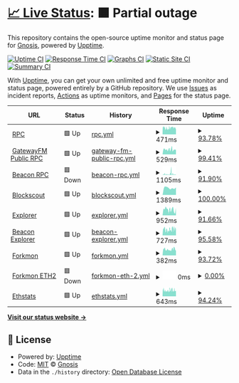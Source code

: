 # [📈 Live Status](https://status.chiadochain.net): <!--live status--> **🟧 Partial outage**

This repository contains the open-source uptime monitor and status page for [Gnosis](https://gnosis.io), powered by [Upptime](https://github.com/upptime/upptime).

[![Uptime CI](https://github.com/gnosis/chiado-uptime/workflows/Uptime%20CI/badge.svg)](https://github.com/gnosis/chiado-uptime/actions?query=workflow%3A%22Uptime+CI%22)
[![Response Time CI](https://github.com/gnosis/chiado-uptime/workflows/Response%20Time%20CI/badge.svg)](https://github.com/gnosis/chiado-uptime/actions?query=workflow%3A%22Response+Time+CI%22)
[![Graphs CI](https://github.com/gnosis/chiado-uptime/workflows/Graphs%20CI/badge.svg)](https://github.com/gnosis/chiado-uptime/actions?query=workflow%3A%22Graphs+CI%22)
[![Static Site CI](https://github.com/gnosis/chiado-uptime/workflows/Static%20Site%20CI/badge.svg)](https://github.com/gnosis/chiado-uptime/actions?query=workflow%3A%22Static+Site+CI%22)
[![Summary CI](https://github.com/gnosis/chiado-uptime/workflows/Summary%20CI/badge.svg)](https://github.com/gnosis/chiado-uptime/actions?query=workflow%3A%22Summary+CI%22)

With [Upptime](https://upptime.js.org), you can get your own unlimited and free uptime monitor and status page, powered entirely by a GitHub repository. We use [Issues](https://github.com/gnosis/chiado-uptime/issues) as incident reports, [Actions](https://github.com/gnosis/chiado-uptime/actions) as uptime monitors, and [Pages](https://status.chiadochain.net) for the status page.

<!--start: status pages-->
<!-- This summary is generated by Upptime (https://github.com/upptime/upptime) -->
<!-- Do not edit this manually, your changes will be overwritten -->
<!-- prettier-ignore -->
| URL | Status | History | Response Time | Uptime |
| --- | ------ | ------- | ------------- | ------ |
| <img alt="" src="https://icons.duckduckgo.com/ip3/rpc.chiadochain.net.ico" height="13"> [RPC](https://rpc.chiadochain.net/) | 🟩 Up | [rpc.yml](https://github.com/gnosischain/chiado-uptime/commits/HEAD/history/rpc.yml) | <details><summary><img alt="Response time graph" src="./graphs/rpc/response-time-week.png" height="20"> 471ms</summary><br><a href="https://status.chiadochain.net/history/rpc"><img alt="Response time 481" src="https://img.shields.io/endpoint?url=https%3A%2F%2Fraw.githubusercontent.com%2Fgnosischain%2Fchiado-uptime%2FHEAD%2Fapi%2Frpc%2Fresponse-time.json"></a><br><a href="https://status.chiadochain.net/history/rpc"><img alt="24-hour response time 452" src="https://img.shields.io/endpoint?url=https%3A%2F%2Fraw.githubusercontent.com%2Fgnosischain%2Fchiado-uptime%2FHEAD%2Fapi%2Frpc%2Fresponse-time-day.json"></a><br><a href="https://status.chiadochain.net/history/rpc"><img alt="7-day response time 471" src="https://img.shields.io/endpoint?url=https%3A%2F%2Fraw.githubusercontent.com%2Fgnosischain%2Fchiado-uptime%2FHEAD%2Fapi%2Frpc%2Fresponse-time-week.json"></a><br><a href="https://status.chiadochain.net/history/rpc"><img alt="30-day response time 531" src="https://img.shields.io/endpoint?url=https%3A%2F%2Fraw.githubusercontent.com%2Fgnosischain%2Fchiado-uptime%2FHEAD%2Fapi%2Frpc%2Fresponse-time-month.json"></a><br><a href="https://status.chiadochain.net/history/rpc"><img alt="1-year response time 481" src="https://img.shields.io/endpoint?url=https%3A%2F%2Fraw.githubusercontent.com%2Fgnosischain%2Fchiado-uptime%2FHEAD%2Fapi%2Frpc%2Fresponse-time-year.json"></a></details> | <details><summary><a href="https://status.chiadochain.net/history/rpc">93.78%</a></summary><a href="https://status.chiadochain.net/history/rpc"><img alt="All-time uptime 98.93%" src="https://img.shields.io/endpoint?url=https%3A%2F%2Fraw.githubusercontent.com%2Fgnosischain%2Fchiado-uptime%2FHEAD%2Fapi%2Frpc%2Fuptime.json"></a><br><a href="https://status.chiadochain.net/history/rpc"><img alt="24-hour uptime 97.68%" src="https://img.shields.io/endpoint?url=https%3A%2F%2Fraw.githubusercontent.com%2Fgnosischain%2Fchiado-uptime%2FHEAD%2Fapi%2Frpc%2Fuptime-day.json"></a><br><a href="https://status.chiadochain.net/history/rpc"><img alt="7-day uptime 93.78%" src="https://img.shields.io/endpoint?url=https%3A%2F%2Fraw.githubusercontent.com%2Fgnosischain%2Fchiado-uptime%2FHEAD%2Fapi%2Frpc%2Fuptime-week.json"></a><br><a href="https://status.chiadochain.net/history/rpc"><img alt="30-day uptime 97.59%" src="https://img.shields.io/endpoint?url=https%3A%2F%2Fraw.githubusercontent.com%2Fgnosischain%2Fchiado-uptime%2FHEAD%2Fapi%2Frpc%2Fuptime-month.json"></a><br><a href="https://status.chiadochain.net/history/rpc"><img alt="1-year uptime 98.93%" src="https://img.shields.io/endpoint?url=https%3A%2F%2Fraw.githubusercontent.com%2Fgnosischain%2Fchiado-uptime%2FHEAD%2Fapi%2Frpc%2Fuptime-year.json"></a></details>
| <img alt="" src="https://icons.duckduckgo.com/ip3/rpc.chiado.gnosis.gateway.fm.ico" height="13"> [GatewayFM Public RPC](https://rpc.chiado.gnosis.gateway.fm/) | 🟩 Up | [gateway-fm-public-rpc.yml](https://github.com/gnosischain/chiado-uptime/commits/HEAD/history/gateway-fm-public-rpc.yml) | <details><summary><img alt="Response time graph" src="./graphs/gateway-fm-public-rpc/response-time-week.png" height="20"> 529ms</summary><br><a href="https://status.chiadochain.net/history/gateway-fm-public-rpc"><img alt="Response time 610" src="https://img.shields.io/endpoint?url=https%3A%2F%2Fraw.githubusercontent.com%2Fgnosischain%2Fchiado-uptime%2FHEAD%2Fapi%2Fgateway-fm-public-rpc%2Fresponse-time.json"></a><br><a href="https://status.chiadochain.net/history/gateway-fm-public-rpc"><img alt="24-hour response time 492" src="https://img.shields.io/endpoint?url=https%3A%2F%2Fraw.githubusercontent.com%2Fgnosischain%2Fchiado-uptime%2FHEAD%2Fapi%2Fgateway-fm-public-rpc%2Fresponse-time-day.json"></a><br><a href="https://status.chiadochain.net/history/gateway-fm-public-rpc"><img alt="7-day response time 529" src="https://img.shields.io/endpoint?url=https%3A%2F%2Fraw.githubusercontent.com%2Fgnosischain%2Fchiado-uptime%2FHEAD%2Fapi%2Fgateway-fm-public-rpc%2Fresponse-time-week.json"></a><br><a href="https://status.chiadochain.net/history/gateway-fm-public-rpc"><img alt="30-day response time 528" src="https://img.shields.io/endpoint?url=https%3A%2F%2Fraw.githubusercontent.com%2Fgnosischain%2Fchiado-uptime%2FHEAD%2Fapi%2Fgateway-fm-public-rpc%2Fresponse-time-month.json"></a><br><a href="https://status.chiadochain.net/history/gateway-fm-public-rpc"><img alt="1-year response time 610" src="https://img.shields.io/endpoint?url=https%3A%2F%2Fraw.githubusercontent.com%2Fgnosischain%2Fchiado-uptime%2FHEAD%2Fapi%2Fgateway-fm-public-rpc%2Fresponse-time-year.json"></a></details> | <details><summary><a href="https://status.chiadochain.net/history/gateway-fm-public-rpc">99.41%</a></summary><a href="https://status.chiadochain.net/history/gateway-fm-public-rpc"><img alt="All-time uptime 99.91%" src="https://img.shields.io/endpoint?url=https%3A%2F%2Fraw.githubusercontent.com%2Fgnosischain%2Fchiado-uptime%2FHEAD%2Fapi%2Fgateway-fm-public-rpc%2Fuptime.json"></a><br><a href="https://status.chiadochain.net/history/gateway-fm-public-rpc"><img alt="24-hour uptime 100.00%" src="https://img.shields.io/endpoint?url=https%3A%2F%2Fraw.githubusercontent.com%2Fgnosischain%2Fchiado-uptime%2FHEAD%2Fapi%2Fgateway-fm-public-rpc%2Fuptime-day.json"></a><br><a href="https://status.chiadochain.net/history/gateway-fm-public-rpc"><img alt="7-day uptime 99.41%" src="https://img.shields.io/endpoint?url=https%3A%2F%2Fraw.githubusercontent.com%2Fgnosischain%2Fchiado-uptime%2FHEAD%2Fapi%2Fgateway-fm-public-rpc%2Fuptime-week.json"></a><br><a href="https://status.chiadochain.net/history/gateway-fm-public-rpc"><img alt="30-day uptime 99.63%" src="https://img.shields.io/endpoint?url=https%3A%2F%2Fraw.githubusercontent.com%2Fgnosischain%2Fchiado-uptime%2FHEAD%2Fapi%2Fgateway-fm-public-rpc%2Fuptime-month.json"></a><br><a href="https://status.chiadochain.net/history/gateway-fm-public-rpc"><img alt="1-year uptime 99.91%" src="https://img.shields.io/endpoint?url=https%3A%2F%2Fraw.githubusercontent.com%2Fgnosischain%2Fchiado-uptime%2FHEAD%2Fapi%2Fgateway-fm-public-rpc%2Fuptime-year.json"></a></details>
| <img alt="" src="https://icons.duckduckgo.com/ip3/rpc-gbc.chiadochain.net.ico" height="13"> [Beacon RPC](https://rpc-gbc.chiadochain.net/eth/v1/beacon/headers) | 🟥 Down | [beacon-rpc.yml](https://github.com/gnosischain/chiado-uptime/commits/HEAD/history/beacon-rpc.yml) | <details><summary><img alt="Response time graph" src="./graphs/beacon-rpc/response-time-week.png" height="20"> 1105ms</summary><br><a href="https://status.chiadochain.net/history/beacon-rpc"><img alt="Response time 645" src="https://img.shields.io/endpoint?url=https%3A%2F%2Fraw.githubusercontent.com%2Fgnosischain%2Fchiado-uptime%2FHEAD%2Fapi%2Fbeacon-rpc%2Fresponse-time.json"></a><br><a href="https://status.chiadochain.net/history/beacon-rpc"><img alt="24-hour response time 602" src="https://img.shields.io/endpoint?url=https%3A%2F%2Fraw.githubusercontent.com%2Fgnosischain%2Fchiado-uptime%2FHEAD%2Fapi%2Fbeacon-rpc%2Fresponse-time-day.json"></a><br><a href="https://status.chiadochain.net/history/beacon-rpc"><img alt="7-day response time 1105" src="https://img.shields.io/endpoint?url=https%3A%2F%2Fraw.githubusercontent.com%2Fgnosischain%2Fchiado-uptime%2FHEAD%2Fapi%2Fbeacon-rpc%2Fresponse-time-week.json"></a><br><a href="https://status.chiadochain.net/history/beacon-rpc"><img alt="30-day response time 991" src="https://img.shields.io/endpoint?url=https%3A%2F%2Fraw.githubusercontent.com%2Fgnosischain%2Fchiado-uptime%2FHEAD%2Fapi%2Fbeacon-rpc%2Fresponse-time-month.json"></a><br><a href="https://status.chiadochain.net/history/beacon-rpc"><img alt="1-year response time 645" src="https://img.shields.io/endpoint?url=https%3A%2F%2Fraw.githubusercontent.com%2Fgnosischain%2Fchiado-uptime%2FHEAD%2Fapi%2Fbeacon-rpc%2Fresponse-time-year.json"></a></details> | <details><summary><a href="https://status.chiadochain.net/history/beacon-rpc">91.90%</a></summary><a href="https://status.chiadochain.net/history/beacon-rpc"><img alt="All-time uptime 98.79%" src="https://img.shields.io/endpoint?url=https%3A%2F%2Fraw.githubusercontent.com%2Fgnosischain%2Fchiado-uptime%2FHEAD%2Fapi%2Fbeacon-rpc%2Fuptime.json"></a><br><a href="https://status.chiadochain.net/history/beacon-rpc"><img alt="24-hour uptime 93.79%" src="https://img.shields.io/endpoint?url=https%3A%2F%2Fraw.githubusercontent.com%2Fgnosischain%2Fchiado-uptime%2FHEAD%2Fapi%2Fbeacon-rpc%2Fuptime-day.json"></a><br><a href="https://status.chiadochain.net/history/beacon-rpc"><img alt="7-day uptime 91.90%" src="https://img.shields.io/endpoint?url=https%3A%2F%2Fraw.githubusercontent.com%2Fgnosischain%2Fchiado-uptime%2FHEAD%2Fapi%2Fbeacon-rpc%2Fuptime-week.json"></a><br><a href="https://status.chiadochain.net/history/beacon-rpc"><img alt="30-day uptime 96.29%" src="https://img.shields.io/endpoint?url=https%3A%2F%2Fraw.githubusercontent.com%2Fgnosischain%2Fchiado-uptime%2FHEAD%2Fapi%2Fbeacon-rpc%2Fuptime-month.json"></a><br><a href="https://status.chiadochain.net/history/beacon-rpc"><img alt="1-year uptime 98.79%" src="https://img.shields.io/endpoint?url=https%3A%2F%2Fraw.githubusercontent.com%2Fgnosischain%2Fchiado-uptime%2FHEAD%2Fapi%2Fbeacon-rpc%2Fuptime-year.json"></a></details>
| <img alt="" src="https://icons.duckduckgo.com/ip3/blockscout.com.ico" height="13"> [Blockscout](https://blockscout.com/gnosis/chiado) | 🟩 Up | [blockscout.yml](https://github.com/gnosischain/chiado-uptime/commits/HEAD/history/blockscout.yml) | <details><summary><img alt="Response time graph" src="./graphs/blockscout/response-time-week.png" height="20"> 1389ms</summary><br><a href="https://status.chiadochain.net/history/blockscout"><img alt="Response time 1335" src="https://img.shields.io/endpoint?url=https%3A%2F%2Fraw.githubusercontent.com%2Fgnosischain%2Fchiado-uptime%2FHEAD%2Fapi%2Fblockscout%2Fresponse-time.json"></a><br><a href="https://status.chiadochain.net/history/blockscout"><img alt="24-hour response time 1458" src="https://img.shields.io/endpoint?url=https%3A%2F%2Fraw.githubusercontent.com%2Fgnosischain%2Fchiado-uptime%2FHEAD%2Fapi%2Fblockscout%2Fresponse-time-day.json"></a><br><a href="https://status.chiadochain.net/history/blockscout"><img alt="7-day response time 1389" src="https://img.shields.io/endpoint?url=https%3A%2F%2Fraw.githubusercontent.com%2Fgnosischain%2Fchiado-uptime%2FHEAD%2Fapi%2Fblockscout%2Fresponse-time-week.json"></a><br><a href="https://status.chiadochain.net/history/blockscout"><img alt="30-day response time 1459" src="https://img.shields.io/endpoint?url=https%3A%2F%2Fraw.githubusercontent.com%2Fgnosischain%2Fchiado-uptime%2FHEAD%2Fapi%2Fblockscout%2Fresponse-time-month.json"></a><br><a href="https://status.chiadochain.net/history/blockscout"><img alt="1-year response time 1335" src="https://img.shields.io/endpoint?url=https%3A%2F%2Fraw.githubusercontent.com%2Fgnosischain%2Fchiado-uptime%2FHEAD%2Fapi%2Fblockscout%2Fresponse-time-year.json"></a></details> | <details><summary><a href="https://status.chiadochain.net/history/blockscout">100.00%</a></summary><a href="https://status.chiadochain.net/history/blockscout"><img alt="All-time uptime 99.96%" src="https://img.shields.io/endpoint?url=https%3A%2F%2Fraw.githubusercontent.com%2Fgnosischain%2Fchiado-uptime%2FHEAD%2Fapi%2Fblockscout%2Fuptime.json"></a><br><a href="https://status.chiadochain.net/history/blockscout"><img alt="24-hour uptime 100.00%" src="https://img.shields.io/endpoint?url=https%3A%2F%2Fraw.githubusercontent.com%2Fgnosischain%2Fchiado-uptime%2FHEAD%2Fapi%2Fblockscout%2Fuptime-day.json"></a><br><a href="https://status.chiadochain.net/history/blockscout"><img alt="7-day uptime 100.00%" src="https://img.shields.io/endpoint?url=https%3A%2F%2Fraw.githubusercontent.com%2Fgnosischain%2Fchiado-uptime%2FHEAD%2Fapi%2Fblockscout%2Fuptime-week.json"></a><br><a href="https://status.chiadochain.net/history/blockscout"><img alt="30-day uptime 100.00%" src="https://img.shields.io/endpoint?url=https%3A%2F%2Fraw.githubusercontent.com%2Fgnosischain%2Fchiado-uptime%2FHEAD%2Fapi%2Fblockscout%2Fuptime-month.json"></a><br><a href="https://status.chiadochain.net/history/blockscout"><img alt="1-year uptime 99.96%" src="https://img.shields.io/endpoint?url=https%3A%2F%2Fraw.githubusercontent.com%2Fgnosischain%2Fchiado-uptime%2FHEAD%2Fapi%2Fblockscout%2Fuptime-year.json"></a></details>
| <img alt="" src="https://icons.duckduckgo.com/ip3/blockscout.chiadochain.net.ico" height="13"> [Explorer](https://blockscout.chiadochain.net/) | 🟩 Up | [explorer.yml](https://github.com/gnosischain/chiado-uptime/commits/HEAD/history/explorer.yml) | <details><summary><img alt="Response time graph" src="./graphs/explorer/response-time-week.png" height="20"> 952ms</summary><br><a href="https://status.chiadochain.net/history/explorer"><img alt="Response time 1048" src="https://img.shields.io/endpoint?url=https%3A%2F%2Fraw.githubusercontent.com%2Fgnosischain%2Fchiado-uptime%2FHEAD%2Fapi%2Fexplorer%2Fresponse-time.json"></a><br><a href="https://status.chiadochain.net/history/explorer"><img alt="24-hour response time 659" src="https://img.shields.io/endpoint?url=https%3A%2F%2Fraw.githubusercontent.com%2Fgnosischain%2Fchiado-uptime%2FHEAD%2Fapi%2Fexplorer%2Fresponse-time-day.json"></a><br><a href="https://status.chiadochain.net/history/explorer"><img alt="7-day response time 952" src="https://img.shields.io/endpoint?url=https%3A%2F%2Fraw.githubusercontent.com%2Fgnosischain%2Fchiado-uptime%2FHEAD%2Fapi%2Fexplorer%2Fresponse-time-week.json"></a><br><a href="https://status.chiadochain.net/history/explorer"><img alt="30-day response time 1123" src="https://img.shields.io/endpoint?url=https%3A%2F%2Fraw.githubusercontent.com%2Fgnosischain%2Fchiado-uptime%2FHEAD%2Fapi%2Fexplorer%2Fresponse-time-month.json"></a><br><a href="https://status.chiadochain.net/history/explorer"><img alt="1-year response time 1048" src="https://img.shields.io/endpoint?url=https%3A%2F%2Fraw.githubusercontent.com%2Fgnosischain%2Fchiado-uptime%2FHEAD%2Fapi%2Fexplorer%2Fresponse-time-year.json"></a></details> | <details><summary><a href="https://status.chiadochain.net/history/explorer">91.66%</a></summary><a href="https://status.chiadochain.net/history/explorer"><img alt="All-time uptime 99.17%" src="https://img.shields.io/endpoint?url=https%3A%2F%2Fraw.githubusercontent.com%2Fgnosischain%2Fchiado-uptime%2FHEAD%2Fapi%2Fexplorer%2Fuptime.json"></a><br><a href="https://status.chiadochain.net/history/explorer"><img alt="24-hour uptime 91.99%" src="https://img.shields.io/endpoint?url=https%3A%2F%2Fraw.githubusercontent.com%2Fgnosischain%2Fchiado-uptime%2FHEAD%2Fapi%2Fexplorer%2Fuptime-day.json"></a><br><a href="https://status.chiadochain.net/history/explorer"><img alt="7-day uptime 91.66%" src="https://img.shields.io/endpoint?url=https%3A%2F%2Fraw.githubusercontent.com%2Fgnosischain%2Fchiado-uptime%2FHEAD%2Fapi%2Fexplorer%2Fuptime-week.json"></a><br><a href="https://status.chiadochain.net/history/explorer"><img alt="30-day uptime 98.08%" src="https://img.shields.io/endpoint?url=https%3A%2F%2Fraw.githubusercontent.com%2Fgnosischain%2Fchiado-uptime%2FHEAD%2Fapi%2Fexplorer%2Fuptime-month.json"></a><br><a href="https://status.chiadochain.net/history/explorer"><img alt="1-year uptime 99.17%" src="https://img.shields.io/endpoint?url=https%3A%2F%2Fraw.githubusercontent.com%2Fgnosischain%2Fchiado-uptime%2FHEAD%2Fapi%2Fexplorer%2Fuptime-year.json"></a></details>
| <img alt="" src="https://icons.duckduckgo.com/ip3/beacon.chiadochain.net.ico" height="13"> [Beacon Explorer](https://beacon.chiadochain.net/) | 🟩 Up | [beacon-explorer.yml](https://github.com/gnosischain/chiado-uptime/commits/HEAD/history/beacon-explorer.yml) | <details><summary><img alt="Response time graph" src="./graphs/beacon-explorer/response-time-week.png" height="20"> 727ms</summary><br><a href="https://status.chiadochain.net/history/beacon-explorer"><img alt="Response time 911" src="https://img.shields.io/endpoint?url=https%3A%2F%2Fraw.githubusercontent.com%2Fgnosischain%2Fchiado-uptime%2FHEAD%2Fapi%2Fbeacon-explorer%2Fresponse-time.json"></a><br><a href="https://status.chiadochain.net/history/beacon-explorer"><img alt="24-hour response time 641" src="https://img.shields.io/endpoint?url=https%3A%2F%2Fraw.githubusercontent.com%2Fgnosischain%2Fchiado-uptime%2FHEAD%2Fapi%2Fbeacon-explorer%2Fresponse-time-day.json"></a><br><a href="https://status.chiadochain.net/history/beacon-explorer"><img alt="7-day response time 727" src="https://img.shields.io/endpoint?url=https%3A%2F%2Fraw.githubusercontent.com%2Fgnosischain%2Fchiado-uptime%2FHEAD%2Fapi%2Fbeacon-explorer%2Fresponse-time-week.json"></a><br><a href="https://status.chiadochain.net/history/beacon-explorer"><img alt="30-day response time 743" src="https://img.shields.io/endpoint?url=https%3A%2F%2Fraw.githubusercontent.com%2Fgnosischain%2Fchiado-uptime%2FHEAD%2Fapi%2Fbeacon-explorer%2Fresponse-time-month.json"></a><br><a href="https://status.chiadochain.net/history/beacon-explorer"><img alt="1-year response time 911" src="https://img.shields.io/endpoint?url=https%3A%2F%2Fraw.githubusercontent.com%2Fgnosischain%2Fchiado-uptime%2FHEAD%2Fapi%2Fbeacon-explorer%2Fresponse-time-year.json"></a></details> | <details><summary><a href="https://status.chiadochain.net/history/beacon-explorer">95.58%</a></summary><a href="https://status.chiadochain.net/history/beacon-explorer"><img alt="All-time uptime 97.11%" src="https://img.shields.io/endpoint?url=https%3A%2F%2Fraw.githubusercontent.com%2Fgnosischain%2Fchiado-uptime%2FHEAD%2Fapi%2Fbeacon-explorer%2Fuptime.json"></a><br><a href="https://status.chiadochain.net/history/beacon-explorer"><img alt="24-hour uptime 96.45%" src="https://img.shields.io/endpoint?url=https%3A%2F%2Fraw.githubusercontent.com%2Fgnosischain%2Fchiado-uptime%2FHEAD%2Fapi%2Fbeacon-explorer%2Fuptime-day.json"></a><br><a href="https://status.chiadochain.net/history/beacon-explorer"><img alt="7-day uptime 95.58%" src="https://img.shields.io/endpoint?url=https%3A%2F%2Fraw.githubusercontent.com%2Fgnosischain%2Fchiado-uptime%2FHEAD%2Fapi%2Fbeacon-explorer%2Fuptime-week.json"></a><br><a href="https://status.chiadochain.net/history/beacon-explorer"><img alt="30-day uptime 98.98%" src="https://img.shields.io/endpoint?url=https%3A%2F%2Fraw.githubusercontent.com%2Fgnosischain%2Fchiado-uptime%2FHEAD%2Fapi%2Fbeacon-explorer%2Fuptime-month.json"></a><br><a href="https://status.chiadochain.net/history/beacon-explorer"><img alt="1-year uptime 97.11%" src="https://img.shields.io/endpoint?url=https%3A%2F%2Fraw.githubusercontent.com%2Fgnosischain%2Fchiado-uptime%2FHEAD%2Fapi%2Fbeacon-explorer%2Fuptime-year.json"></a></details>
| <img alt="" src="https://icons.duckduckgo.com/ip3/forkmon.chiadochain.net.ico" height="13"> [Forkmon](https://forkmon.chiadochain.net/) | 🟩 Up | [forkmon.yml](https://github.com/gnosischain/chiado-uptime/commits/HEAD/history/forkmon.yml) | <details><summary><img alt="Response time graph" src="./graphs/forkmon/response-time-week.png" height="20"> 382ms</summary><br><a href="https://status.chiadochain.net/history/forkmon"><img alt="Response time 296" src="https://img.shields.io/endpoint?url=https%3A%2F%2Fraw.githubusercontent.com%2Fgnosischain%2Fchiado-uptime%2FHEAD%2Fapi%2Fforkmon%2Fresponse-time.json"></a><br><a href="https://status.chiadochain.net/history/forkmon"><img alt="24-hour response time 364" src="https://img.shields.io/endpoint?url=https%3A%2F%2Fraw.githubusercontent.com%2Fgnosischain%2Fchiado-uptime%2FHEAD%2Fapi%2Fforkmon%2Fresponse-time-day.json"></a><br><a href="https://status.chiadochain.net/history/forkmon"><img alt="7-day response time 382" src="https://img.shields.io/endpoint?url=https%3A%2F%2Fraw.githubusercontent.com%2Fgnosischain%2Fchiado-uptime%2FHEAD%2Fapi%2Fforkmon%2Fresponse-time-week.json"></a><br><a href="https://status.chiadochain.net/history/forkmon"><img alt="30-day response time 380" src="https://img.shields.io/endpoint?url=https%3A%2F%2Fraw.githubusercontent.com%2Fgnosischain%2Fchiado-uptime%2FHEAD%2Fapi%2Fforkmon%2Fresponse-time-month.json"></a><br><a href="https://status.chiadochain.net/history/forkmon"><img alt="1-year response time 296" src="https://img.shields.io/endpoint?url=https%3A%2F%2Fraw.githubusercontent.com%2Fgnosischain%2Fchiado-uptime%2FHEAD%2Fapi%2Fforkmon%2Fresponse-time-year.json"></a></details> | <details><summary><a href="https://status.chiadochain.net/history/forkmon">93.72%</a></summary><a href="https://status.chiadochain.net/history/forkmon"><img alt="All-time uptime 99.86%" src="https://img.shields.io/endpoint?url=https%3A%2F%2Fraw.githubusercontent.com%2Fgnosischain%2Fchiado-uptime%2FHEAD%2Fapi%2Fforkmon%2Fuptime.json"></a><br><a href="https://status.chiadochain.net/history/forkmon"><img alt="24-hour uptime 96.38%" src="https://img.shields.io/endpoint?url=https%3A%2F%2Fraw.githubusercontent.com%2Fgnosischain%2Fchiado-uptime%2FHEAD%2Fapi%2Fforkmon%2Fuptime-day.json"></a><br><a href="https://status.chiadochain.net/history/forkmon"><img alt="7-day uptime 93.72%" src="https://img.shields.io/endpoint?url=https%3A%2F%2Fraw.githubusercontent.com%2Fgnosischain%2Fchiado-uptime%2FHEAD%2Fapi%2Fforkmon%2Fuptime-week.json"></a><br><a href="https://status.chiadochain.net/history/forkmon"><img alt="30-day uptime 98.53%" src="https://img.shields.io/endpoint?url=https%3A%2F%2Fraw.githubusercontent.com%2Fgnosischain%2Fchiado-uptime%2FHEAD%2Fapi%2Fforkmon%2Fuptime-month.json"></a><br><a href="https://status.chiadochain.net/history/forkmon"><img alt="1-year uptime 99.86%" src="https://img.shields.io/endpoint?url=https%3A%2F%2Fraw.githubusercontent.com%2Fgnosischain%2Fchiado-uptime%2FHEAD%2Fapi%2Fforkmon%2Fuptime-year.json"></a></details>
| <img alt="" src="https://icons.duckduckgo.com/ip3/eth2-forkmon.chiadochain.net.ico" height="13"> [Forkmon ETH2](https://eth2-forkmon.chiadochain.net/) | 🟥 Down | [forkmon-eth-2.yml](https://github.com/gnosischain/chiado-uptime/commits/HEAD/history/forkmon-eth-2.yml) | <details><summary><img alt="Response time graph" src="./graphs/forkmon-eth-2/response-time-week.png" height="20"> 0ms</summary><br><a href="https://status.chiadochain.net/history/forkmon-eth-2"><img alt="Response time 222" src="https://img.shields.io/endpoint?url=https%3A%2F%2Fraw.githubusercontent.com%2Fgnosischain%2Fchiado-uptime%2FHEAD%2Fapi%2Fforkmon-eth-2%2Fresponse-time.json"></a><br><a href="https://status.chiadochain.net/history/forkmon-eth-2"><img alt="24-hour response time 0" src="https://img.shields.io/endpoint?url=https%3A%2F%2Fraw.githubusercontent.com%2Fgnosischain%2Fchiado-uptime%2FHEAD%2Fapi%2Fforkmon-eth-2%2Fresponse-time-day.json"></a><br><a href="https://status.chiadochain.net/history/forkmon-eth-2"><img alt="7-day response time 0" src="https://img.shields.io/endpoint?url=https%3A%2F%2Fraw.githubusercontent.com%2Fgnosischain%2Fchiado-uptime%2FHEAD%2Fapi%2Fforkmon-eth-2%2Fresponse-time-week.json"></a><br><a href="https://status.chiadochain.net/history/forkmon-eth-2"><img alt="30-day response time 202" src="https://img.shields.io/endpoint?url=https%3A%2F%2Fraw.githubusercontent.com%2Fgnosischain%2Fchiado-uptime%2FHEAD%2Fapi%2Fforkmon-eth-2%2Fresponse-time-month.json"></a><br><a href="https://status.chiadochain.net/history/forkmon-eth-2"><img alt="1-year response time 222" src="https://img.shields.io/endpoint?url=https%3A%2F%2Fraw.githubusercontent.com%2Fgnosischain%2Fchiado-uptime%2FHEAD%2Fapi%2Fforkmon-eth-2%2Fresponse-time-year.json"></a></details> | <details><summary><a href="https://status.chiadochain.net/history/forkmon-eth-2">0.00%</a></summary><a href="https://status.chiadochain.net/history/forkmon-eth-2"><img alt="All-time uptime 94.10%" src="https://img.shields.io/endpoint?url=https%3A%2F%2Fraw.githubusercontent.com%2Fgnosischain%2Fchiado-uptime%2FHEAD%2Fapi%2Fforkmon-eth-2%2Fuptime.json"></a><br><a href="https://status.chiadochain.net/history/forkmon-eth-2"><img alt="24-hour uptime 0.00%" src="https://img.shields.io/endpoint?url=https%3A%2F%2Fraw.githubusercontent.com%2Fgnosischain%2Fchiado-uptime%2FHEAD%2Fapi%2Fforkmon-eth-2%2Fuptime-day.json"></a><br><a href="https://status.chiadochain.net/history/forkmon-eth-2"><img alt="7-day uptime 0.00%" src="https://img.shields.io/endpoint?url=https%3A%2F%2Fraw.githubusercontent.com%2Fgnosischain%2Fchiado-uptime%2FHEAD%2Fapi%2Fforkmon-eth-2%2Fuptime-week.json"></a><br><a href="https://status.chiadochain.net/history/forkmon-eth-2"><img alt="30-day uptime 35.00%" src="https://img.shields.io/endpoint?url=https%3A%2F%2Fraw.githubusercontent.com%2Fgnosischain%2Fchiado-uptime%2FHEAD%2Fapi%2Fforkmon-eth-2%2Fuptime-month.json"></a><br><a href="https://status.chiadochain.net/history/forkmon-eth-2"><img alt="1-year uptime 94.10%" src="https://img.shields.io/endpoint?url=https%3A%2F%2Fraw.githubusercontent.com%2Fgnosischain%2Fchiado-uptime%2FHEAD%2Fapi%2Fforkmon-eth-2%2Fuptime-year.json"></a></details>
| <img alt="" src="https://icons.duckduckgo.com/ip3/ethstats.chiadochain.net.ico" height="13"> [Ethstats](https://ethstats.chiadochain.net/) | 🟩 Up | [ethstats.yml](https://github.com/gnosischain/chiado-uptime/commits/HEAD/history/ethstats.yml) | <details><summary><img alt="Response time graph" src="./graphs/ethstats/response-time-week.png" height="20"> 643ms</summary><br><a href="https://status.chiadochain.net/history/ethstats"><img alt="Response time 320" src="https://img.shields.io/endpoint?url=https%3A%2F%2Fraw.githubusercontent.com%2Fgnosischain%2Fchiado-uptime%2FHEAD%2Fapi%2Fethstats%2Fresponse-time.json"></a><br><a href="https://status.chiadochain.net/history/ethstats"><img alt="24-hour response time 1040" src="https://img.shields.io/endpoint?url=https%3A%2F%2Fraw.githubusercontent.com%2Fgnosischain%2Fchiado-uptime%2FHEAD%2Fapi%2Fethstats%2Fresponse-time-day.json"></a><br><a href="https://status.chiadochain.net/history/ethstats"><img alt="7-day response time 643" src="https://img.shields.io/endpoint?url=https%3A%2F%2Fraw.githubusercontent.com%2Fgnosischain%2Fchiado-uptime%2FHEAD%2Fapi%2Fethstats%2Fresponse-time-week.json"></a><br><a href="https://status.chiadochain.net/history/ethstats"><img alt="30-day response time 567" src="https://img.shields.io/endpoint?url=https%3A%2F%2Fraw.githubusercontent.com%2Fgnosischain%2Fchiado-uptime%2FHEAD%2Fapi%2Fethstats%2Fresponse-time-month.json"></a><br><a href="https://status.chiadochain.net/history/ethstats"><img alt="1-year response time 320" src="https://img.shields.io/endpoint?url=https%3A%2F%2Fraw.githubusercontent.com%2Fgnosischain%2Fchiado-uptime%2FHEAD%2Fapi%2Fethstats%2Fresponse-time-year.json"></a></details> | <details><summary><a href="https://status.chiadochain.net/history/ethstats">94.24%</a></summary><a href="https://status.chiadochain.net/history/ethstats"><img alt="All-time uptime 99.87%" src="https://img.shields.io/endpoint?url=https%3A%2F%2Fraw.githubusercontent.com%2Fgnosischain%2Fchiado-uptime%2FHEAD%2Fapi%2Fethstats%2Fuptime.json"></a><br><a href="https://status.chiadochain.net/history/ethstats"><img alt="24-hour uptime 94.92%" src="https://img.shields.io/endpoint?url=https%3A%2F%2Fraw.githubusercontent.com%2Fgnosischain%2Fchiado-uptime%2FHEAD%2Fapi%2Fethstats%2Fuptime-day.json"></a><br><a href="https://status.chiadochain.net/history/ethstats"><img alt="7-day uptime 94.24%" src="https://img.shields.io/endpoint?url=https%3A%2F%2Fraw.githubusercontent.com%2Fgnosischain%2Fchiado-uptime%2FHEAD%2Fapi%2Fethstats%2Fuptime-week.json"></a><br><a href="https://status.chiadochain.net/history/ethstats"><img alt="30-day uptime 98.65%" src="https://img.shields.io/endpoint?url=https%3A%2F%2Fraw.githubusercontent.com%2Fgnosischain%2Fchiado-uptime%2FHEAD%2Fapi%2Fethstats%2Fuptime-month.json"></a><br><a href="https://status.chiadochain.net/history/ethstats"><img alt="1-year uptime 99.87%" src="https://img.shields.io/endpoint?url=https%3A%2F%2Fraw.githubusercontent.com%2Fgnosischain%2Fchiado-uptime%2FHEAD%2Fapi%2Fethstats%2Fuptime-year.json"></a></details>

<!--end: status pages-->

[**Visit our status website →**](https://status.chiadochain.net)

## 📄 License

- Powered by: [Upptime](https://github.com/upptime/upptime)
- Code: [MIT](./LICENSE) © [Gnosis](https://gnosis.io)
- Data in the `./history` directory: [Open Database License](https://opendatacommons.org/licenses/odbl/1-0/)
